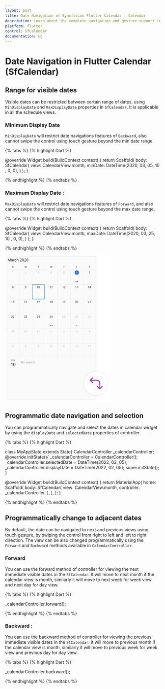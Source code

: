 ```yaml
---
layout: post
title: Date Navigation of Syncfusion Flutter Calendar | Calendar
description: Learn about the complete navigation and gesture support in Syncfusion Flutter Calendar (SfCalendar) widget | Calendar
platform: flutter
control: SfCalendar
documentation: ug
---
```


# Date Navigation in Flutter Calendar (SfCalendar)

## Range for visible dates
Visible dates can be restricted between certain range of dates, using `MinDisplayDate` and `MaxDisplayDate` properties in `SfCalendar`. It is applicable in all the schedule views.

### Minimum Display Date
`MinDisplayDate` will restrict date navigations features of `Backward`,  also cannot swipe the control using touch gesture beyond the min date range.

{% tabs %}
{% highlight Dart %}

@override
Widget build(BuildContext context) {
        return Scaffold(
            body: SfCalendar(
                view: CalendarView.month,
                minDate: DateTime(2020, 03, 05, 10 , 0, 0),
                )
        );
}

{% endhighlight %}
{% endtabs %}

### Maximum Display Date :
`MaxDisplayDate` will restrict date navigations features of `Forward`,  and also cannot swipe the control using touch gesture beyond the max date range.

{% tabs %}
{% highlight Dart %}

@override
Widget build(BuildContext context) {
        return Scaffold(
            body: SfCalendar(
            view: CalendarView.month,
            maxDate: DateTime(2020, 03, 25, 10 , 0, 0),
            )
        );
}

{% endhighlight %}
{% endtabs %}

![MinMaxDate Calendar](images/date-navigation/minmaxdate.png)

## Programmatic date navigation and selection
You can programmatically navigate and select the dates in calendar widget by using the `displayDate` and `selectedDate` properties of controller.

{% tabs %}
{% highlight Dart %}

class MyAppState extends State<MyApp>{
CalendarController _calendarController;
@override
initState(){
_calendarController = CalendarController();
_calendarController.selectedDate = DateTime(2022, 02, 05);
_calendarController.displayDate = DateTime(2022, 02, 05);
super.initState();
}

@override
Widget build(BuildContext context) {
return MaterialApp(
home: Scaffold(
body: SfCalendar(
view: CalendarView.month,
controller: _calendarController,
            ),
        ),
    );
 }
 
{% endhighlight %}
{% endtabs %}

## Programmatically change to adjacent dates
By default, the date can be navigated to next and previous views using touch gesture, by swiping the control from right to left and left to right direction. The view can be also changed programmatically using the `Forward` and `Backward` methods available in `CalendarController`.

### Forward
You can use the forward method of controller for viewing the next immediate visible dates in the `SfCalendar`. It will move to next month if the calendar view is month, similarly it will move to next week for week view and next day for day view.

{% tabs %}
{% highlight Dart %}

_calendarController.forward();

{% endhighlight %}
{% endtabs %}

### Backward :
You can use the backward method of controller for viewing the previous immediate visible dates in the `SfCalendar`. It will move to previous month if the calendar view is month, similarly it will move to previous week for week view and previous day for day view.

{% tabs %}
{% highlight Dart %}

_calendarController.backward();

{% endhighlight %}
{% endtabs %}
